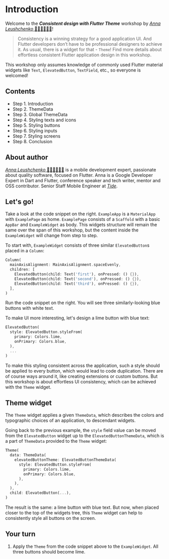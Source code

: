 # Introduction

Welcome to the ***Consistent design with Flutter Theme*** workshop by [*Anna Leushchenko* 👩‍💻💙📱🇺🇦](https://github.com/foxanna)!

>Consistency is a winning strategy for a good application UI. And Flutter developers don’t have to be professional designers to achieve it. As usual, there is a widget for that - `Theme`! Find more details about effortless consistent Flutter application design in this workshop.

This workshop only assumes knowledge of commonly used Flutter material widgets like `Text`, `ElevatedButton`, `TextField`, etc., so everyone is welcomed!

## Contents

* Step 1. Introduction  
* Step 2. ThemeData  
* Step 3. Global ThemeData  
* Step 4. Styling texts and icons  
* Step 5. Styling buttons  
* Step 6. Styling inputs  
* Step 7. Styling screens  
* Step 8. Conclusion  

## About author

[*Anna Leushchenko* 👩‍💻💙📱🇺🇦](https://github.com/foxanna) is a mobile development expert, passionate about quality software, focused on Flutter. Anna is a Google Developer Expert in Dart and Flutter, conference speaker and tech writer, mentor and OSS contributor. Senior Staff Mobile Engineer at [*Tide*](https://www.tide.co/careers/).

## Let's go!

Take a look at the code snippet on the right. `ExampleApp` is a `MaterialApp` with `ExamplePage` as home. `ExamplePage` consists of a `Scaffold` with a basic `AppBar` and `ExampleWidget` as body. This widgets structure will remain the same over the span of this workshop, but the content inside the `ExampleWidget` will change from step to step.

To start with, `ExampleWidget` consists of three similar `ElevatedButton`s placed in a `Column`:

```dart
Column(
  mainAxisAlignment: MainAxisAlignment.spaceEvenly,
  children: [
    ElevatedButton(child: Text('first'), onPressed: () {}),
    ElevatedButton(child: Text('second'), onPressed: () {}),
    ElevatedButton(child: Text('third'), onPressed: () {}),
  ],
)
```

Run the code snippet on the right. You will see three similarly-looking blue buttons with white text. 

To make UI more interesting, let's design a lime button with blue text:

```dart
ElevatedButton(
  style: ElevatedButton.styleFrom(
    primary: Colors.lime,
    onPrimary: Colors.blue,
  ),
  ...
)
```

To make this styling consistent across the application, such a style should be applied to every button, which would lead to code duplication. There are of course ways around it, like creating extensions or custom buttons. But this workshop is about effortless UI consistency, which can be achieved with the `Theme` widget.

## Theme widget

The `Theme` widget applies a given `ThemeData`, which describes the colors and typographic choices of an application, to descendant widgets. 

Going back to the previous example, the `style` field value can be moved from the `ElevatedButton` widget up to the `ElevatedButtonThemeData`, which is a part of `ThemeData` provided to the `Theme` widget:

```dart
Theme(
  data: ThemeData(
    elevatedButtonTheme: ElevatedButtonThemeData(
      style: ElevatedButton.styleFrom(
        primary: Colors.lime,
        onPrimary: Colors.blue,
      ),
    ),
  ),
  child: ElevatedButton(...),
)
```

The result is the same: a lime button with blue text. But now, when placed closer to the top of the widgets tree, this `Theme` widget can help to consistently style all buttons on the screen.

## Your turn

1. Apply the `Theme` from the code snippet above to the `ExampleWidget`. All three buttons should become lime.
